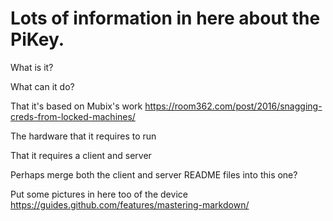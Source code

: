 # Lots of information in here about the PiKey.

What is it?

What can it do?

That it's based on Mubix's work
https://room362.com/post/2016/snagging-creds-from-locked-machines/

The hardware that it requires to run

That it requires a client and server

Perhaps merge both the client and server README files into this one?

Put some pictures in here too of the device
https://guides.github.com/features/mastering-markdown/


